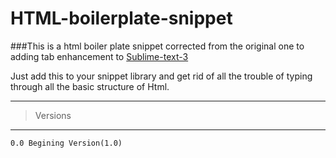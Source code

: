 # HTML-boilerplate-snippet
###This is a html boiler plate snippet corrected from the original one to adding tab enhancement to [Sublime-text-3](https://www.sublimetext.com/3)

Just add this to your snippet library and get rid of all the trouble of typing through all the basic structure of Html.
***
>Versions 
***
```
0.0 Begining Version(1.0)
```